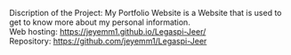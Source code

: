 Discription of the Project: My Portfolio Website is a Website that is used to get to know more about my personal information.                          
Web hosting: https://jeyemm1.github.io/Legaspi-Jeer/                                                                                                                    
Repository: https://github.com/jeyemm1/Legaspi-Jeer
